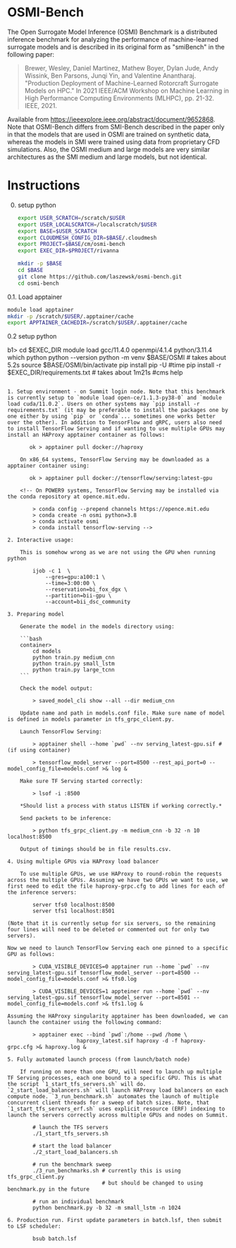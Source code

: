 # OSMI-Bench

The Open Surrogate Model Inference (OSMI) Benchmark is a distributed inference benchmark
for analyzing the performance of machine-learned surrogate models and is described in its original form as "smiBench" in the following paper:

> Brewer, Wesley, Daniel Martinez, Mathew Boyer, Dylan Jude, Andy Wissink, Ben Parsons, Junqi Yin, and Valentine Anantharaj. "Production Deployment of Machine-Learned Rotorcraft Surrogate Models on HPC." In 2021 IEEE/ACM Workshop on Machine Learning in High Performance Computing Environments (MLHPC), pp. 21-32. IEEE, 2021.

Available from https://ieeexplore.ieee.org/abstract/document/9652868. Note that OSMI-Bench differs from SMI-Bench described in the paper only in that the models that are used in OSMI are trained on synthetic data, whereas the models in SMI were trained using data from proprietary CFD simulations. Also, the OSMI medium and large models are very similar architectures as the SMI medium and large models, but not identical. 

# Instructions

0. setup python

   ```bash
   export USER_SCRATCH=/scratch/$USER
   export USER_LOCALSCRATCH=/localscratch/$USER
   export BASE=$USER_SCRATCH
   export CLOUDMESH_CONFIG_DIR=$BASE/.cloudmesh
   export PROJECT=$BASE/cm/osmi-bench
   export EXEC_DIR=$PROJECT/rivanna

   mkdir -p $BASE
   cd $BASE
   git clone https://github.com/laszewsk/osmi-bench.git
   cd osmi-bench
   ```

0.1. Load apptainer 

   ```bash
   module load apptainer
   mkdir -p /scratch/$USER/.apptainer/cache
   export APPTAINER_CACHEDIR=/scratch/$USER/.apptainer/cache
   ```

0.2 setup python

b1>
  cd $EXEC_DIR
  module load gcc/11.4.0  openmpi/4.1.4 python/3.11.4
  which python
  python --version
  python -m venv $BASE/OSMI # takes about 5.2s
  source $BASE/OSMI/bin/activate
  pip install pip -U
  #time pip install -r $EXEC_DIR/requirements.txt # takes about 1m21s
  #cms help
```

1. Setup environment - on Summit login node. Note that this benchmark is currently setup to `module load open-ce/1.1.3-py38-0` and `module load cuda/11.0.2`. Users on other systems may `pip install -r requirements.txt` (it may be preferable to install the packages one by one either by using `pip` or `conda`... sometimes one works better over the other). In addition to TensorFlow and gRPC, users also need to install TensorFlow Serving and if wanting to use multiple GPUs may install an HAProxy apptainer container as follows:

       ok > apptainer pull docker://haproxy

    On x86_64 systems, TensorFlow Serving may be downloaded as a apptainer container using:

       ok > apptainer pull docker://tensorflow/serving:latest-gpu

    <!-- On POWER9 systems, TensorFlow Serving may be installed via the conda repository at opence.mit.edu.

        > conda config --prepend channels https://opence.mit.edu
        > conda create -n osmi python=3.8
        > conda activate osmi
        > conda install tensorflow-serving -->

2. Interactive usage:

    This is somehow wrong as we are not using the GPU when running python
    
        ijob -c 1  \
            --gres=gpu:a100:1 \
            --time=3:00:00 \
            --reservation=bi_fox_dgx \
            --partition=bii-gpu \
            --account=bii_dsc_community

3. Preparing model 

    Generate the model in the models directory using:

    ```bash
    container>
        cd models
        python train.py medium_cnn
        python train.py small_lstm
        python train.py large_tcnn
    ```

    Check the model output:

        > saved_model_cli show --all --dir medium_cnn

    Update name and path in models.conf file. Make sure name of model is defined in models parameter in tfs_grpc_client.py. 

    Launch TensorFlow Serving:

        > apptainer shell --home `pwd` --nv serving_latest-gpu.sif # (if using container)

        > tensorflow_model_server --port=8500 --rest_api_port=0 --model_config_file=models.conf >& log & 

    Make sure TF Serving started correctly:

        > lsof -i :8500 

    *Should list a process with status LISTEN if working correctly.*

    Send packets to be inference:

        > python tfs_grpc_client.py -m medium_cnn -b 32 -n 10 localhost:8500

    Output of timings should be in file results.csv.

4. Using multiple GPUs via HAProxy load balancer

    To use multiple GPUs, we use HAProxy to round-robin the requests across the multiple GPUs. Assuming we have two GPUs we want to use, we first need to edit the file haproxy-grpc.cfg to add lines for each of the inference servers: 

        server tfs0 localhost:8500
        server tfs1 localhost:8501

(Note that it is currently setup for six servers, so the remaining four lines will need to be deleted or commented out for only two servers). 

Now we need to launch TensorFlow Serving each one pinned to a specific GPU as follows:

        > CUDA_VISIBLE_DEVICES=0 apptainer run --home `pwd` --nv serving_latest-gpu.sif tensorflow_model_server --port=8500 --model_config_file=models.conf >& tfs0.log

        > CUDA_VISIBLE_DEVICES=1 appteiner run --home `pwd` --nv serving_latest-gpu.sif tensorflow_model_server --port=8501 --model_config_file=models.conf >& tfs1.log &

Assuming the HAProxy singularity apptainer has been downloaded, we can launch the container using the following command:

        > apptainer exec --bind `pwd`:/home --pwd /home \
                      haproxy_latest.sif haproxy -d -f haproxy-grpc.cfg >& haproxy.log &

5. Fully automated launch process (from launch/batch node)

    If running on more than one GPU, will need to launch up multiple TF Serving processes, each one bound to a specific GPU. This is what the script `1_start_tfs_servers.sh` will do. `2_start_load_balancers.sh` will launch HAProxy load balancers on each compute node. `3_run_benchmark.sh` automates the launch of multiple concurrent client threads for a sweep of batch sizes. Note, that `1_start_tfs_servers_erf.sh` uses explicit resource (ERF) indexing to launch the servers correctly across multiple GPUs and nodes on Summit. 

        # launch the TFS servers
        ./1_start_tfs_servers.sh

        # start the load balancer  
        ./2_start_load_balancers.sh

        # run the benchmark sweep
        ./3_run_benchmarks.sh # currently this is using tfs_grpc_client.py
                              # but should be changed to using benchmark.py in the future

        # run an individual benchmark
        python benchmark.py -b 32 -m small_lstm -n 1024

6. Production run. First update parameters in batch.lsf, then submit to LSF scheduler:

        bsub batch.lsf 
